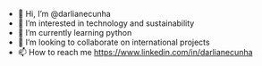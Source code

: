 - 👋 Hi, I’m @darlianecunha
- 👀 I’m interested in technology and sustainability
- 🌱 I’m currently learning python 
- 💞️ I’m looking to collaborate on international projects
- 📫 How to reach me https://www.linkedin.com/in/darlianecunha 

<!---
darlianecunha/darlianecunha is a ✨ special ✨ repository because its `README.md` (this file) appears on your GitHub profile.
You can click the Preview link to take a look at your changes.
--->

